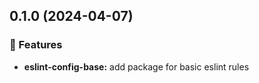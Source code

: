 ## 0.1.0 (2024-04-07)


### 🚀 Features

- **eslint-config-base:** add package for basic eslint rules